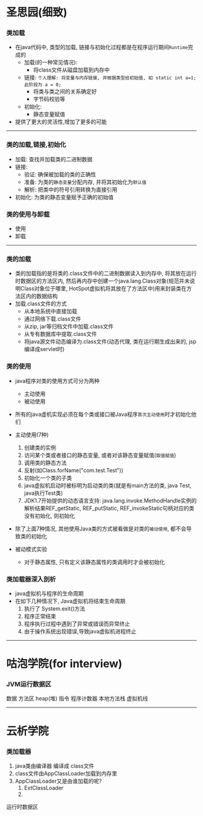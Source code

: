 # 圣思园(细致)
### 类加载
* 在java代码中, 类型的加载, 链接与初始化过程都是在程序运行期间`Runtime`完成的
    * 加载(的一种常见情况):
        * 将class文件从磁盘加载到内存中
    * 链接: `个人理解: 将变量与内存链接, 并根据类型给初始值, 如 static int a=1; 此阶段为 a = 0;`
        * 将类与类之间的关系确定好
        * 字节码校验等
    * 初始化:
        * 静态变量赋值
* 提供了更大的灵活性,增加了更多的可能

---

### 类的加载,链接,初始化
* 加载: 查找并加载类的二进制数据
* 链接:
    * 验证: 确保被加载的类的正确性
    * 准备: 为类的`静态变量`分配内存, 并将其初始化为`默认值`
    * 解析: 把类中的符号引用转换为直接引用
* 初始化: 为类的静态变量赋予正确的初始值

### 类的使用与卸载
* 使用
* 卸载

---

### 类的加载
* 类的加载指的是将类的.class文件中的二进制数据读入到内存中, 将其放在运行时数据区的方法区内, 然后再内存中创建一个java.lang.Class对象(规范并未说明Class对象位于哪里, HotSpot虚拟机将其放在了方法区中)用来封装类在方法区内的数据结构
* 加载.class文件的方式
    * 从本地系统中直接加载
    * 通过网络下载.class文件
    * 从zip, jar等归档文件中加载.class文件
    * 从专有数据库中提取.class文件
    * 将java源文件动态编译为.class文件(动态代理, 类在运行期生成出来的, jsp编译成servlet时)



### 类的使用
* java程序对类的使用方式可分为两种
    * 主动使用
    * 被动使用
* 所有的java虚机实现必须在每个类或接口被Java程序`首次主动使用`时才初始化他们

* 主动使用(7种)
    1. 创建类的实例
    2. 访问某个类或者接口的静态变量, 或者对该静态变量赋值(`取值赋值`)
    3. 调用类的静态方法
    4. 反射(如Class.forName("com.test.Test"))
    5. 初始化一个类的子类
    6. java虚拟机启动时被标明为启动类的类(就是有main方法的类, java Test, java执行Test类)
    7. JDK1.7开始提供的动态语言支持:          java.lang.invoke.MethodHandle实例的解析结果REF_getStatic, REF_putStatic, REF_invokeStatic句柄对应的类没有初始化, 则初始化

* 除了上面7种情况, 其他使用Java类的方式被看做是对类的`被动使用`, 都不会导致类的初始化

* 被动模式实验
    * 对于静态属性, 只有定义该静态属性的类调用时才会被初始化





### 类加载器深入剖析
* java虚拟机与程序的生命周期
* 在如下几种情况下, Java虚拟机将结束生命周期
    1. 执行了 System.exit()方法
    2. 程序正常结束
    3. 程序执行过程中遇到了异常或错误而异常终止
    4. 由于操作系统出现错误,导致java虚拟机进程终止



---


# 咕泡学院(for interview)
### JVM运行数据区
数据
    方法区
    heap(堆)
指令
    程序计数器
    本地方法栈
    虚拟机线

---

# 云析学院
### 类加载器
1. java类由编译器 编译成 class文件
2. class文件由AppClassLoader加载到内存里
3. AppClassLoader又是由谁加载的呢?
    1. ExtClassLoader
    2.


运行时数据区



